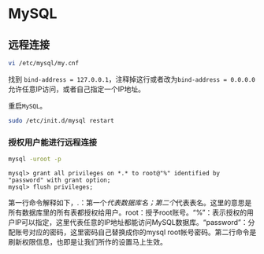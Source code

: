 # MySQL

## 远程连接

```bash
vi /etc/mysql/my.cnf
```
找到 `bind-address = 127.0.0.1`，注释掉这行或者改为`bind-address = 0.0.0.0`允许任意IP访问，或者自己指定一个IP地址。

重启`MySQL`。
```bash
sudo /etc/init.d/mysql restart
```
### 授权用户能进行远程连接
```bash
mysql -uroot -p
```
```
mysql> grant all privileges on *.* to root@"%" identified by "password" with grant option;
mysql> flush privileges;
```

第一行命令解释如下，*.*：第一个*代表数据库名；第二个*代表表名。这里的意思是所有数据库里的所有表都授权给用户。root：授予root账号。“%”：表示授权的用户IP可以指定，这里代表任意的IP地址都能访问MySQL数据库。“password”：分配账号对应的密码，这里密码自己替换成你的mysql root帐号密码。第二行命令是刷新权限信息，也即是让我们所作的设置马上生效。
